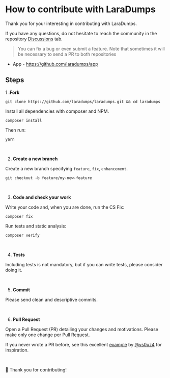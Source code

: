 # How to contribute with LaraDumps

Thank you for your interesting in contributing with LaraDumps.

If you have any questions, do not hesitate to reach the community in the repository [Discussions](https://github.com/laradumps/laradumps/discussions) tab.

> You can fix a bug or even submit a feature. Note that sometimes it will be necessary to send a PR to both repositories

* App - https://github.com/laradumps/app

## Steps

1 .**Fork**

```shell
git clone https://github.com/laradumps/laradumps.git && cd laradumps
```

Install all dependencies with composer and NPM.

```shell
composer install
```

Then run:

```shell
yarn
```

<br/>

2. **Create a new branch**

Create a new branch specifying `feature`, `fix`, `enhancement`.

```shell
git checkout -b feature/my-new-feature
```

<br/>

3. **Code and check your work**

Write your code and, when you are done, run the CS Fix:

```Shell
composer fix
```

Run tests and static analysis:

```Shell
composer verify
```

<br/>

4. **Tests**

Including tests is not mandatory, but if you can write tests, please consider doing it.

<br/>


5. **Commit**

Please send clean and descriptive commits.

<br/>


6. **Pull Request**

Open a Pull Request (PR) detailing your changes and motivations. Please make only one change per Pull Request.

If you never wrote a PR before, see this excellent [example](https://github.com/Power-Components/livewire-powergrid/pull/149) by [@vs0uz4](https://github.com/vs0uz4) for inspiration.

<br/>

💓  Thank you for contributing!
